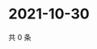 # 2021-10-30

共 0 条

<!-- BEGIN WEIBO -->
<!-- 最后更新时间 Sat Oct 30 2021 12:14:18 GMT+0800 (China Standard Time) -->

<!-- END WEIBO -->
